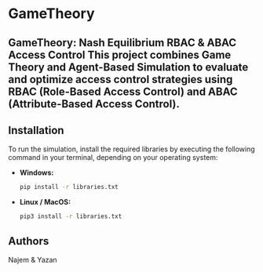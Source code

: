# GameTheory
**GameTheory: Nash Equilibrium RBAC &amp; ABAC Access Control**
This project combines Game Theory and Agent-Based Simulation to evaluate and optimize access control strategies using RBAC (Role-Based Access Control) and ABAC (Attribute-Based Access Control).
---
## Installation
To run the simulation, install the required libraries by executing the following command in your terminal, depending on your operating system:
- **Windows:**
  ```bash
  pip install -r libraries.txt

- **Linux / MacOS:**
  ```bash
  pip3 install -r libraries.txt


## Authors
Najem & Yazan
